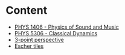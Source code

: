 # Content

- [PHYS 1406 - Physics of Sound and Music](PHYS1406/index.md)
- [PHYS 5306 - Classical Dynamics](PHYS5306/index.md)
- [3-point perspective](perspective/index.md)
- [Escher tiles](escher/index.md)
